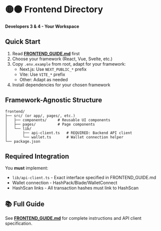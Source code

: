 # 🟡🟠 Frontend Directory

**Developers 3 & 4 - Your Workspace**

## Quick Start

1. Read **[FRONTEND_GUIDE.md](../FRONTEND_GUIDE.md)** first
2. Choose your framework (React, Vue, Svelte, etc.)
3. Copy `.env.example` from root, adapt for your framework:
   - Next.js: Use `NEXT_PUBLIC_*` prefix
   - Vite: Use `VITE_*` prefix
   - Other: Adapt as needed
4. Install dependencies for your chosen framework

## Framework-Agnostic Structure

```
frontend/
├── src/ (or app/, pages/, etc.)
│   ├── components/     # Reusable UI components
│   ├── pages/          # Page components
│   └── lib/
│       ├── api-client.ts   # REQUIRED: Backend API client
│       └── wallet.ts       # Wallet connection helper
└── package.json
```

## Required Integration

You **must** implement:
- `lib/api-client.ts` - Exact interface specified in FRONTEND_GUIDE.md
- Wallet connection - HashPack/Blade/WalletConnect
- HashScan links - All transaction hashes must link to HashScan

## 📚 Full Guide

See **[FRONTEND_GUIDE.md](../FRONTEND_GUIDE.md)** for complete instructions and API client specification.

